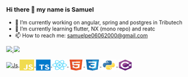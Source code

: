 ### Hi there 👋 my name is Samuel

- 🔭 I’m currently working on angular, spring and postgres in Tributech
- 🌱 I’m currently learning flutter, NX (mono repo) and reatc
- 📫 How to reach me: samuelpe06062000@gmail.com

<div > 
  <a href="https://github.com/PuraFome">
  <img heigth="180em" src="https://github-readme-stats.vercel.app/api?username=PuraFome&show_icons=true&theme=radical">
  <img heigth="100%" src="https://github-readme-stats.vercel.app/api/top-langs/?username=PuraFome&theme=radical&layout=compact">
</div>

<div style="display: inline_block"><br>
  <img align="center" alt="Js" height="30" width="40" src="https://cdn.jsdelivr.net/gh/devicons/devicon/icons/postgresql/postgresql-original-wordmark.svg">
  <img align="center" alt="Js" height="30" width="40" src="https://raw.githubusercontent.com/devicons/devicon/master/icons/javascript/javascript-plain.svg">
  <img align="center" alt="Ts" height="30" width="40" src="https://raw.githubusercontent.com/devicons/devicon/master/icons/typescript/typescript-plain.svg">
  <img align="center" alt="React" height="30" width="40" src="https://raw.githubusercontent.com/devicons/devicon/master/icons/react/react-original.svg">
  <img align="center" alt="HTML" height="30" width="40" src="https://raw.githubusercontent.com/devicons/devicon/master/icons/html5/html5-original.svg">
  <img align="center" alt="CSS" height="30" width="40" src="https://raw.githubusercontent.com/devicons/devicon/master/icons/css3/css3-original.svg">
  <img align="center" alt="Python" height="30" width="40" src="https://raw.githubusercontent.com/devicons/devicon/master/icons/python/python-original.svg">
  <img align="center" alt="Csharp" height="30" width="40" src="https://raw.githubusercontent.com/devicons/devicon/master/icons/csharp/csharp-original.svg">

##
